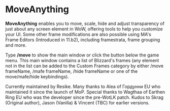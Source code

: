# MoveAnything

**MoveAnything**  enables you to move, scale, hide and adjust transparency of just about any screen element in WoW, offering tools to help you customize your UI. Some other frame modifications are also possible using MA's Frame Editors (Introduced in 11.b2), including framestrata, frame grouping and more.

Type  **/move**  to show the main window or click the button below the game menu. This main window contains a list of Blizzard's frames (any element not in the list can be added to the Custom Frames category by either /move frameName, /mafe frameName, /hide frameName or one of the move/mafe/hide keybindings).

Currently maintained by Resike. Many thanks to Alea of Гордунни EU who maintained it since the launch of MoP. Special thanks to Wagthaa of Earthen Ring EU who was the developer since the pre-WotLK patch. Kudos to Skrag (Original author), Jason (Vanilla) & Vincent (TBC) for earlier versions.